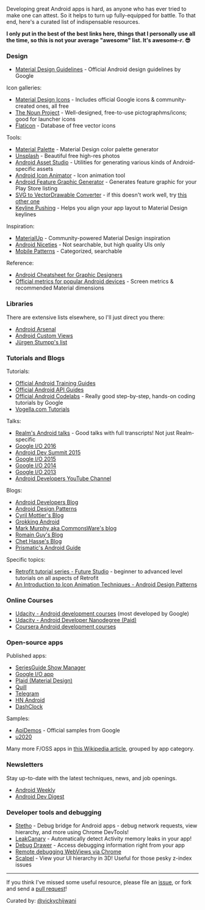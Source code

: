 Developing great Android apps is hard, as anyone who has ever tried to make one can attest. So it helps to turn up fully-equipped for battle. To that end, here's a curated list of indispensable resources.

**I only put in the best of the best links here, things that I personally use all the time, so this is not your average "awesome" list. It's awesome-*r*. 😎**


### Design

- [Material Design Guidelines][55] - Official Android design guidelines by Google

Icon galleries:

- [Material Design Icons][51] - Includes official Google icons & community-created ones, all free
- [The Noun Project][58] - Well-designed, free-to-use pictographms/icons; good for launcher icons
- [Flaticon][48] - Database of free vector icons

Tools:

- [Material Palette][50] - Material Design color palette generator
- [Unsplash][57] - Beautiful free high-res photos
- [Android Asset Studio][40] - Utilities for generating various kinds of Android-specific assets
- [Android Icon Animator][42] - Icon animation tool
- [Android Feature Graphic Generator][52] - Generates feature graphic for your Play Store listing
- [SVG to VectorDrawable Converter][46] - if this doesn't work well, try [this other one][53]
- [Keyline Pushing][54] - Helps you align your app layout to Material Design keylines

Inspiration:

- [MaterialUp][49] - Community-powered Material Design inspiration
- [Android Niceties][45] - Not searchable, but high quality UIs only
- [Mobile Patterns][41] - Categorized, searchable

Reference:

- [Android Cheatsheet for Graphic Designers][47]
- [Official metrics for popular Android devices][56] - Screen metrics & recommended Material dimensions


### Libraries

There are extensive lists elsewhere, so I'll just direct you there:

- [Android Arsenal][60]
- [Android Custom Views][61]
- [Jürgen Stumpp's list][62]


### Tutorials and Blogs

Tutorials:

- [Official Android Training Guides][26]
- [Official Android API Guides][27]
- [Official Android Codelabs][36] - Really good step-by-step, hands-on coding tutorials by Google
- [Vogella.com Tutorials][32]

Talks:

- [Realm's Android talks][38] - Good talks with full transcripts! Not just Realm-specific
- [Google I/O 2016][35]
- [Android Dev Summit 2015][37]
- [Google I/O 2015][34]
- [Google I/O 2014][30]
- [Google I/O 2013][31]
- [Android Developers YouTube Channel][29]

Blogs:

- [Android Developers Blog][20]
- [Android Design Patterns][21]
- [Cyril Mottier's Blog][33]
- [Grokking Android][22]
- [Mark Murphy aka CommonsWare's blog][29]
- [Romain Guy's Blog][24]
- [Chet Hasse's Blog][25]
- [Prismatic's Android Guide][28]

Specific topics:

- [Retrofit tutorial series - Future Studio][120] - beginner to advanced level tutorials on all aspects of Retrofit
- [An Introduction to Icon Animation Techniques - Android Design Patterns][39]


### Online Courses

- [Udacity - Android development courses][70] (most developed by Google)
- [Udacity - Android Developer Nanodegree (Paid)][71]
- [Coursera Android development courses][72]


### Open-source apps

Published apps:

- [SeriesGuide Show Manager][1]
- [Google I/O app][2]
- [Plaid (Material Design)][10]
- [Quill][11]
- [Telegram][8]
- [HN Android][5]
- [DashClock][6]

Samples:

- [ApiDemos][4] - Official samples from Google
- [u2020][3]

Many more F/OSS apps in [this Wikipedia article][7], grouped by app category.


### Newsletters

Stay up-to-date with the latest techniques, news, and job openings.

- [Android Weekly][90]
- [Android Dev Digest][91]


### Developer tools and debugging

- [Stetho][83] - Debug bridge for Android apps - debug network requests, view hierarchy, and more using Chrome DevTools!
- [LeakCanary][84] - Automatically detect Activity memory leaks in your app!
- [Debug Drawer][85] - Access debugging information right from your app
- [Remote debugging WebViews via Chrome][81]
- [Scalpel][82] - View your UI hierarchy in 3D! Useful for those pesky z-index issues


-----

If you think I've missed some useful resource, please file an [issue](https://github.com/vickychijwani/android-dev/issues), or fork and send a [pull request](https://github.com/vickychijwani/android-dev/pulls)!

Curated by: [@vickychijwani](https://github.com/vickychijwani)


[1]: https://github.com/UweTrottmann/SeriesGuide
[2]: http://code.google.com/p/iosched/
[3]: https://github.com/JakeWharton/u2020
[4]: http://developer.android.com/samples/index.html
[5]: https://github.com/manmal/hn-android/
[6]: https://code.google.com/p/dashclock/
[7]: http://en.wikipedia.org/wiki/List_of_free_and_open-source_Android_applications
[8]: https://github.com/DrKLO/Telegram
[9]: unused
[10]: https://github.com/nickbutcher/plaid
[11]: https://github.com/vickychijwani/quill/

[20]: http://android-developers.blogspot.com/
[21]: http://www.androiddesignpatterns.com/
[22]: http://www.grokkingandroid.com/
[23]: http://cyrilmottier.com/
[24]: http://www.curious-creature.com/
[25]: http://graphics-geek.blogspot.com/
[26]: http://developer.android.com/training/index.html
[27]: http://developer.android.com/guide/index.html
[28]: https://github.com/nstevens/androidguide/wiki
[29]: https://www.youtube.com/user/androiddevelopers
[30]: https://www.youtube.com/playlist?list=PLCHiSeaFvm6RE9ypBzJtHnb87qh6sjUlk
[31]: https://www.youtube.com/playlist?list=PLWz5rJ2EKKc9WGUwq2gQ-coU3fSyexgOx
[32]: http://www.vogella.com/tutorials/android.html
[33]: https://commonsware.com/blog/
[34]: https://www.youtube.com/playlist?list=PLOU2XLYxmsIJkggzcouEOEcnjDIyJNyAN
[35]: https://www.youtube.com/playlist?list=PLWz5rJ2EKKc8jQTUYvIfqA9lMvSGQWtte
[36]: https://codelabs.developers.google.com/?cat=Android
[37]: https://www.youtube.com/playlist?list=PLWz5rJ2EKKc_Tt7q77qwyKRgytF1RzRx8
[38]: https://realm.io/news/tags/android/
[39]: http://www.androiddesignpatterns.com/2016/11/introduction-to-icon-animation-techniques.html
[120]: https://futurestud.io/tutorials/retrofit-getting-started-and-android-client

[40]: https://romannurik.github.io/AndroidAssetStudio/
[41]: http://www.mobile-patterns.com
[42]: https://romannurik.github.io/AndroidIconAnimator/
[43]: https://developer.android.com/design/material/index.html
[44]: http://android.inspired-ui.com/
[45]: http://androidniceties.tumblr.com/
[46]: http://a-student.github.io/SvgToVectorDrawableConverter.Web/
[47]: http://petrnohejl.github.io/Android-Cheatsheet-For-Graphic-Designers/
[48]: http://www.flaticon.com/
[49]: https://material.uplabs.com/
[50]: http://materialpalette.com/
[51]: http://materialdesignicons.com/
[52]: http://www.norio.be/android-feature-graphic-generator/
[53]: http://inloop.github.io/svg2android/
[54]: https://play.google.com/store/apps/details?id=com.faizmalkani.keylines&hl=en
[55]: https://material.io/spec/
[56]: https://material.io/devices/
[57]: https://unsplash.com/collections
[58]: https://thenounproject.com

[60]: http://android-arsenal.com/
[61]: http://androidcustomviews.com/
[62]: https://github.com/JStumpp/awesome-android

[70]: https://www.udacity.com/courses/android
[71]: https://www.udacity.com/course/android-developer-nanodegree-by-google--nd801
[72]: https://www.coursera.org/courses?_facet_changed_=true&domains=computer-science&query=android

[80]: https://developer.android.com/studio/index.html
[81]: https://developer.chrome.com/devtools/docs/remote-debugging#debugging-webviews
[82]: https://github.com/JakeWharton/scalpel
[83]: http://facebook.github.io/stetho/
[84]: https://github.com/square/leakcanary
[85]: https://github.com/palaima/DebugDrawer

[90]: http://androidweekly.net/
[91]: https://www.androiddevdigest.com/
